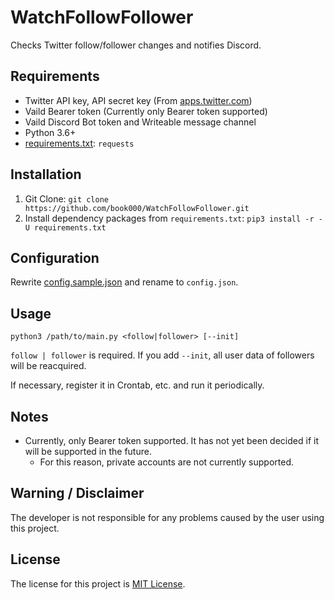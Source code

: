 # WatchFollowFollower

Checks Twitter follow/follower changes and notifies Discord.

## Requirements

- Twitter API key, API secret key (From [apps.twitter.com](https://apps.twitter.com))
- Vaild Bearer token (Currently only Bearer token supported)
- Vaild Discord Bot token and Writeable message channel
-  Python 3.6+
- [requirements.txt](requirements.txt): `requests`

## Installation

1. Git Clone: `git clone https://github.com/book000/WatchFollowFollower.git`
2. Install dependency packages from `requirements.txt`: `pip3 install -r -U requirements.txt`

## Configuration

Rewrite [config.sample.json](config.sample.json) and rename to `config.json`.

## Usage

```shell
python3 /path/to/main.py <follow|follower> [--init]
```

`follow | follower` is required. If you add `--init`, all user data of followers will be reacquired.

If necessary, register it in Crontab, etc. and run it periodically.

## Notes

- Currently, only Bearer token supported. It has not yet been decided if it will be supported in the future.
  - For this reason, private accounts are not currently supported.

## Warning / Disclaimer

The developer is not responsible for any problems caused by the user using this project.

## License

The license for this project is [MIT License](LICENSE).
